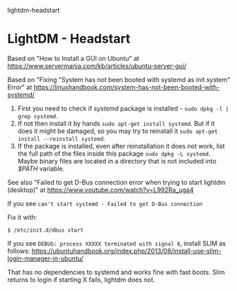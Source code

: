 lightdm-headstart
# LightDM - Headstart

Based on "How to Install a GUI on Ubuntu" at https://www.servermania.com/kb/articles/ubuntu-server-gui/

Based on "Fixing "System has not been booted with systemd as init system" Error" at https://linuxhandbook.com/system-has-not-been-booted-with-systemd/

1. First you need to check if *systemd* package is installed - ```sudo dpkg -l | grep systemd```.
2. If not then install it by hands ```sudo apt-get install systemd```. But if it does it might be damaged, so you may try to reinstall it ```sudo apt-get install --reinstall systemd```.
3. If the package is installed, even after reinstallation it does not work, list the full path of the files inside this package ```sudo dpkg -L systemd```. Maybe binary files are located in a directory that is not included into *$PATH* variable.

See also "Failed to get D-Bus connection error when trying to start lightdm (desktop)" at https://www.youtube.com/watch?v=L992Ra_uga4

If you see ```can't start systemd - Failed to get D-Bus connection```

Fix it with:

```
$ /etc/init.d/dbus start
```

If you see ```DEBUG: process XXXXX terminated with signal 6```, install SLIM as follows: https://ubuntuhandbook.org/index.php/2013/08/install-use-slim-login-manager-in-ubuntu/

That has no dependencies to systemd and works fine with fast boots. Slim returns to login if starting X fails, lightdm does not.
